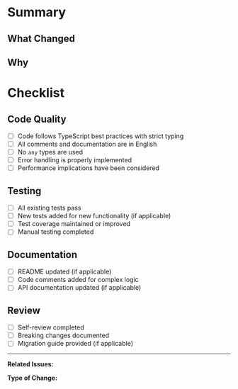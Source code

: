 # Summary

<!-- Provide a brief description of the changes and their purpose -->

## What Changed

<!-- Describe the core changes made in this PR -->

## Why

<!-- Explain the motivation and context for these changes -->

# Checklist

<!-- Mark completed items with [x] -->

## Code Quality

- [ ] Code follows TypeScript best practices with strict typing
- [ ] All comments and documentation are in English
- [ ] No `any` types are used
- [ ] Error handling is properly implemented
- [ ] Performance implications have been considered

## Testing

- [ ] All existing tests pass
- [ ] New tests added for new functionality (if applicable)
- [ ] Test coverage maintained or improved
- [ ] Manual testing completed

## Documentation

- [ ] README updated (if applicable)
- [ ] Code comments added for complex logic
- [ ] API documentation updated (if applicable)

## Review

- [ ] Self-review completed
- [ ] Breaking changes documented
- [ ] Migration guide provided (if applicable)

---

**Related Issues:** <!-- Link to related issues using #issue_number -->

**Type of Change:** <!-- bug fix | new feature | breaking change | documentation | refactor -->
